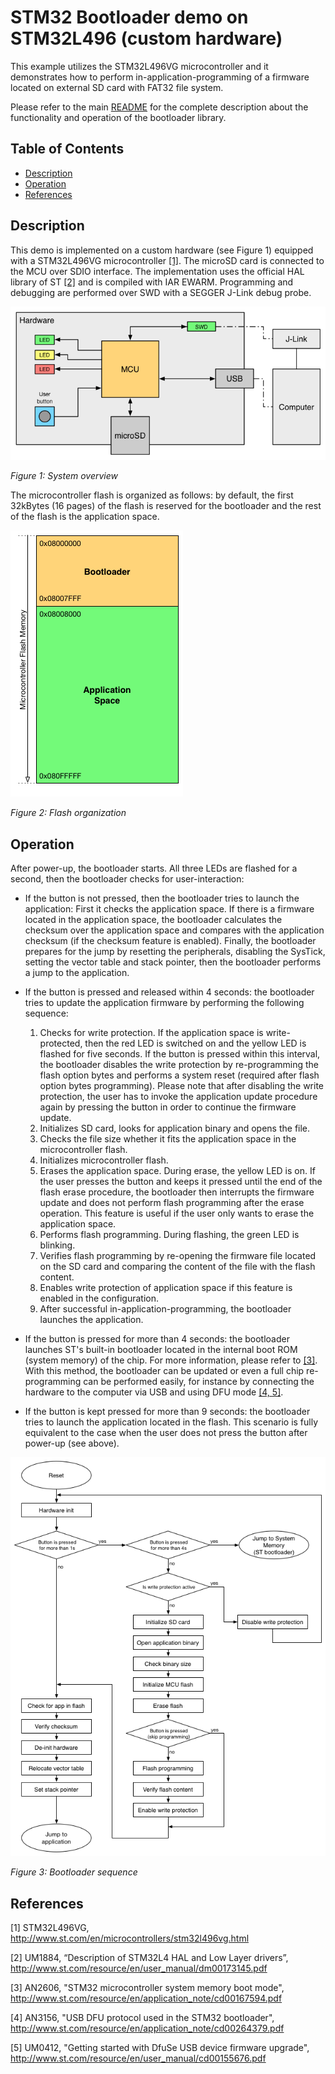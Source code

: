 # STM32 Bootloader demo on STM32L496 (custom hardware)
This example utilizes the STM32L496VG microcontroller and it demonstrates how to perform in-application-programming of a firmware located on external SD card with FAT32 file system.

Please refer to the main [README](../../README.md) for the complete description about the functionality and operation of the bootloader library.

## Table of Contents
- [Description](#description)
- [Operation](#operation)
- [References](#references)

## Description
This demo is implemented on a custom hardware (see Figure 1) equipped with a STM32L496VG microcontroller [[1]](#references). The microSD card is connected to the MCU over SDIO interface. The implementation uses the official HAL library of ST [[2]](#references) and is compiled with IAR EWARM. Programming and debugging are performed over SWD with a SEGGER J-Link debug probe.

![System overview](../../docs/img/system-overview.png)

*Figure 1: System overview*

The microcontroller flash is organized as follows: by default, the first 32kBytes (16 pages) of the flash is reserved for the bootloader and the rest of the flash is the application space.

![Flash organization](../../docs/img/flash-organization.png)

*Figure 2: Flash organization*

## Operation
After power-up, the bootloader starts. All three LEDs are flashed for a second, then the bootloader checks for user-interaction:

- If the button is not pressed, then the bootloader tries to launch the application: First it checks the application space. If there is a firmware located in the application space, the bootloader calculates the checksum over the application space and compares with the application checksum (if the checksum feature is enabled). Finally, the bootloader prepares for the jump by resetting the peripherals, disabling the SysTick, setting the vector table and stack pointer, then the bootloader performs a jump to the application.

- If the button is pressed and released within 4 seconds: the bootloader tries to update the application firmware by performing the following sequence:

    1. Checks for write protection. If the application space is write-protected, then the red LED is switched on and the yellow LED is flashed for five seconds. If the button is pressed within this interval, the bootloader disables the write protection by re-programming the flash option bytes and performs a system reset (required after flash option bytes programming). Please note that after disabling the write protection, the user has to invoke the application update procedure again by pressing the button in order to continue the firmware update.
    2. Initializes SD card, looks for application binary and opens the file.
    3. Checks the file size whether it fits the application space in the microcontroller flash.
    4. Initializes microcontroller flash.
    5. Erases the application space. During erase, the yellow LED is on. If the user presses the button and keeps it pressed until the end of the flash erase procedure, the bootloader then interrupts the firmware update and does not perform flash programming after the erase operation. This feature is useful if the user only wants to erase the application space.
    6. Performs flash programming. During flashing, the green LED is blinking.
    7. Verifies flash programming by re-opening the firmware file located on the SD card and comparing the content of the file with the flash content.
    8. Enables write protection of application space if this feature is enabled in the configuration.
    9. After successful in-application-programming, the bootloader launches the application.

- If the button is pressed for more than 4 seconds: the bootloader launches ST's built-in bootloader located in the internal boot ROM (system memory) of the chip. For more information, please refer to [[3]](#references). With this method, the bootloader can be updated or even a full chip re-programming can be performed easily, for instance by connecting the hardware to the computer via USB and using DFU mode [[4, 5]](#references).

- If the button is kept pressed for more than 9 seconds: the bootloader tries to launch the application located in the flash. This scenario is fully equivalent to the case when the user does not press the button after power-up (see above).

![Bootloader sequence](../../docs/img/bootloader-sequence.png)

*Figure 3: Bootloader sequence*

## References
[1] STM32L496VG, http://www.st.com/en/microcontrollers/stm32l496vg.html

[2] UM1884, “Description of STM32L4 HAL and Low Layer drivers”, http://www.st.com/resource/en/user_manual/dm00173145.pdf

[3] AN2606, "STM32 microcontroller system memory boot mode", http://www.st.com/resource/en/application_note/cd00167594.pdf

[4] AN3156, "USB DFU protocol used in the STM32 bootloader", http://www.st.com/resource/en/application_note/cd00264379.pdf

[5] UM0412, "Getting started with DfuSe USB device firmware upgrade", http://www.st.com/resource/en/user_manual/cd00155676.pdf
